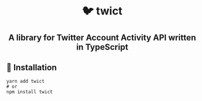 <h1 align="center">🐦 twict</h1>
<h2 align="center">A library for Twitter Account Activity API written in TypeScript</h2>

## 🚀 Installation

```shell
yarn add twict
# or
npm install twict
```
